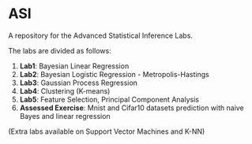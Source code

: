 # ASI
A repository for the Advanced Statistical Inference Labs.

The labs are divided as follows:

1. **Lab1**: Bayesian Linear Regression
2. **Lab2**: Bayesian Logistic Regression - Metropolis-Hastings
3. **Lab3**: Gaussian Process Regression
4. **Lab4**: Clustering (K-means)
5. **Lab5**: Feature Selection, Principal Component Analysis
6. **Assessed Exercise**: Mnist and Cifar10 datasets prediction with
   naive Bayes and linear regression

(Extra labs available on Support Vector Machines and K-NN) 
